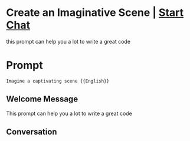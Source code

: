 

# Create an Imaginative Scene | [Start Chat](https://gptcall.net/chat.html?data=%7B%22contact%22%3A%7B%22id%22%3A%22VqKmnIzE5x9nL-uGRhGdJ%22%2C%22flow%22%3Atrue%7D%7D)
this prompt can help you a lot to write a great code

# Prompt

```
Imagine a captivating scene {{English}}
```

## Welcome Message
This prompt can help you a lot to write a great code

## Conversation



